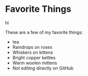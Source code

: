 # Favorite Things
hi

These are a few of my favorite things:
- tea
- Raindrops on roses
- Whiskers on kittens
- Bright copper kettles
- Warm woolen mittens
- Not editing directly on GitHub
